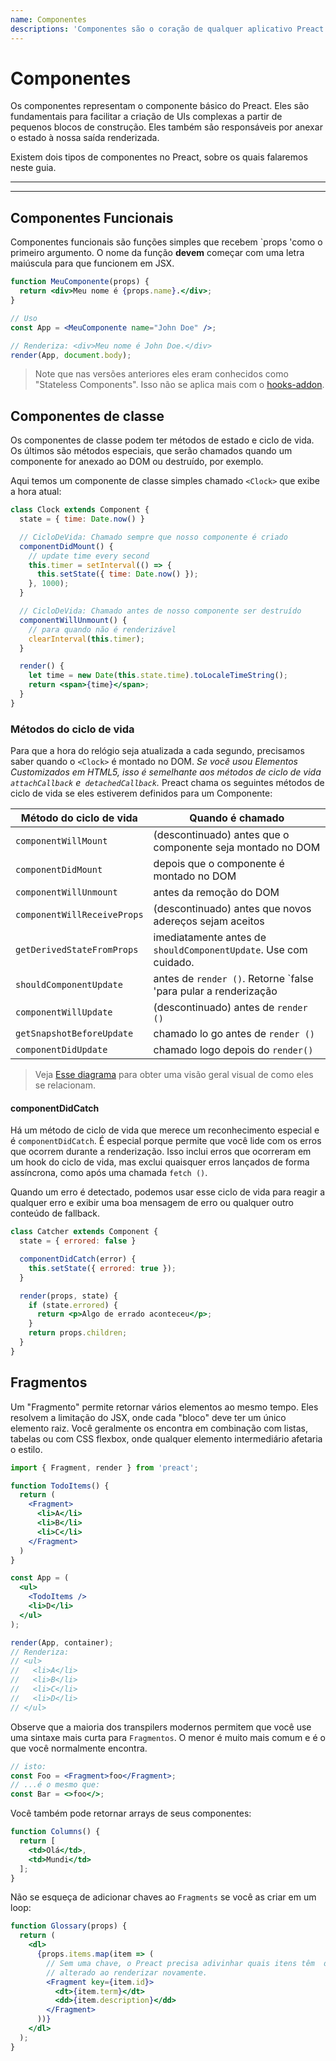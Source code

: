 ```yaml
---
name: Componentes
descriptions: 'Componentes são o coração de qualquer aplicativo Preact. Aprenda a criá-los e usá-los para compor UIs juntos'
---
```


# Componentes

Os componentes representam o componente básico do Preact. Eles são fundamentais para facilitar a criação de UIs complexas a partir de pequenos blocos de construção. Eles também são responsáveis por anexar o estado à nossa saída renderizada.

Existem dois tipos de componentes no Preact, sobre os quais falaremos neste guia.

---

<toc></toc>

---

## Componentes Funcionais

Componentes funcionais são funções simples que recebem `props 'como o primeiro argumento. O nome da função **devem** começar com uma letra maiúscula para que funcionem em JSX.

```jsx
function MeuComponente(props) {
  return <div>Meu nome é {props.name}.</div>;
}

// Uso
const App = <MeuComponente name="John Doe" />;

// Renderiza: <div>Meu nome é John Doe.</div>
render(App, document.body);
```

> Note que nas versões anteriores eles eram conhecidos como "Stateless Components". Isso não se aplica mais com o [hooks-addon](/guide/v10/hooks).

## Componentes de classe

Os componentes de classe podem ter métodos de estado e ciclo de vida. Os últimos são métodos especiais, que serão chamados quando um componente for anexado ao DOM ou destruído, por exemplo.

Aqui temos um componente de classe simples chamado `<Clock>` que exibe a hora atual:

```jsx
class Clock extends Component {
  state = { time: Date.now() }

  // CicloDeVida: Chamado sempre que nosso componente é criado
  componentDidMount() {
    // update time every second
    this.timer = setInterval(() => {
      this.setState({ time: Date.now() });
    }, 1000);
  }

  // CicloDeVida: Chamado antes de nosso componente ser destruído
  componentWillUnmount() {
    // para quando não é renderizável
    clearInterval(this.timer);
  }

  render() {
    let time = new Date(this.state.time).toLocaleTimeString();
    return <span>{time}</span>;
  }
}
```

### Métodos do ciclo de vida

Para que a hora do relógio seja atualizada a cada segundo, precisamos saber quando o `<Clock>` é montado no DOM. _Se você usou Elementos Customizados em HTML5, isso é semelhante aos métodos de ciclo de vida `attachCallback` e` detachedCallback`._ Preact chama os seguintes métodos de ciclo de vida se eles estiverem definidos para um Componente:

| Método do ciclo de vida     | Quando é chamado                                 |
|-----------------------------|--------------------------------------------------|
| `componentWillMount`        | (descontinuado) antes que o componente seja montado no DOM     |
| `componentDidMount`         | depois que o componente é montado no DOM      |
| `componentWillUnmount`      | antes da remoção do DOM                    |
| `componentWillReceiveProps` | (descontinuado) antes que novos adereços sejam aceitos                    |
| `getDerivedStateFromProps`  | imediatamente antes de `shouldComponentUpdate`. Use com cuidado. |
| `shouldComponentUpdate`     | antes de `render ()`. Retorne `false 'para pular a renderização |
| `componentWillUpdate`       | (descontinuado) antes de `render ()`                                |
| `getSnapshotBeforeUpdate`   | chamado lo  go antes de `render ()` |
| `componentDidUpdate`        | chamado logo depois do  `render()`                                 |

> Veja [Esse diagrama](https://twitter.com/dan_abramov/status/981712092611989509) para obter uma visão geral visual de como eles se relacionam.

#### componentDidCatch

Há um método de ciclo de vida que merece um reconhecimento especial e é `componentDidCatch`. É especial porque permite que você lide com os erros que ocorrem durante a renderização. Isso inclui erros que ocorreram em um hook do ciclo de vida, mas exclui quaisquer erros lançados de forma assíncrona, como após uma chamada `fetch ()`.

Quando um erro é detectado, podemos usar esse ciclo de vida para reagir a qualquer erro e exibir uma boa mensagem de erro ou qualquer outro conteúdo de fallback.

```jsx
class Catcher extends Component {
  state = { errored: false }

  componentDidCatch(error) {
    this.setState({ errored: true });
  }

  render(props, state) {
    if (state.errored) {
      return <p>Algo de errado aconteceu</p>;
    }
    return props.children;
  }
}
```

## Fragmentos

Um "Fragmento" permite retornar vários elementos ao mesmo tempo. Eles resolvem a limitação do JSX, onde cada "bloco" deve ter um único elemento raiz. Você geralmente os encontra em combinação com listas, tabelas ou com CSS flexbox, onde qualquer elemento intermediário afetaria o estilo.

```jsx
import { Fragment, render } from 'preact';

function TodoItems() {
  return (
    <Fragment>
      <li>A</li>
      <li>B</li>
      <li>C</li>
    </Fragment>
  )
}

const App = (
  <ul>
    <TodoItems />
    <li>D</li>
  </ul>
);

render(App, container);
// Renderiza:
// <ul>
//   <li>A</li>
//   <li>B</li>
//   <li>C</li>
//   <li>D</li>
// </ul>
```

Observe que a maioria dos transpilers modernos permitem que você use uma sintaxe mais curta para `Fragmentos`. O menor é muito mais comum e é o que você normalmente encontra.

```jsx
// isto:
const Foo = <Fragment>foo</Fragment>;
// ...é o mesmo que:
const Bar = <>foo</>;
```

Você também pode retornar arrays de seus componentes:

```jsx
function Columns() {
  return [
    <td>Olá</td>,
    <td>Mundi</td>
  ];
}
```

Não se esqueça de adicionar chaves ao `Fragments` se você as criar em um loop:

```jsx
function Glossary(props) {
  return (
    <dl>
      {props.items.map(item => (
        // Sem uma chave, o Preact precisa adivinhar quais itens têm  de ser
        // alterado ao renderizar novamente.
        <Fragment key={item.id}>
          <dt>{item.term}</dt>
          <dd>{item.description}</dd>
        </Fragment>
      ))}
    </dl>
  );
}
```
